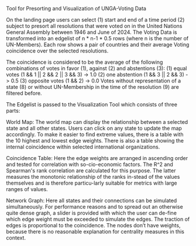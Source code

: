 Tool for Presorting and Visualization of UNGA-Voting Data

On the landing page users can select
(1) start and end of a time period
(2) subject
to presort all resolutions that were voted on in the United Nations General Assembly between 1946 and June of 2024.
The Voting Data is transformed into an edgelist of n * n-1 * 0.5 rows (where n is the number of UN-Members).
Each row shows a pair of countries and their average Voting coincidence over the selected resolutions.

The coincidence is considered to be the average of the following combinations of votes in favor (1), against (2) and abstentions (3):
(1) equal votes (1 && 1 || 2 && 2 || 3 && 3)   -> 1.0
(2) one abstention (1 && 3 || 2 && 3)          -> 0.5
(3) opposite votes (1 && 2)                    -> 0.0
Votes without representation of a state (8) or without UN-Membership in the time of the resolution (9) are filtered before.

The Edgelist is passed to the Visualization Tool which consists of three parts:

World Map: The world map can display the relationship between a selected state and all other states. Users can click on any state to update the map accordingly. To make it easier to find extreme values, there is a table with the 10 highest and lowest edge weights. There is also a table showing the internal coincidence within selected international organizations.

Coincidence Table: Here the edge weights are arranged in ascending order and tested for correlation with so-cio-economic factors. The R^2 and Spearman's rank correlation are calculated for this purpose. The latter measures the monotonic relationship of the ranks in-stead of the values themselves and is therefore particu-larly suitable for metrics with large ranges of values.

Network Graph: Here all states and their connections can be simulated simultaneously. For performance reasons and to spread out an otherwise quite dense graph, a slider is provided with which the user can de-fine which edge weight must be exceeded to simulate the edges. The traction of edges is proportional to the coincidence. The nodes don’t have weights, because there is no reasonable explanation for centrality measures in this context.
